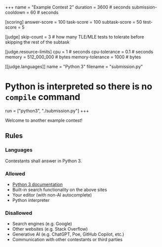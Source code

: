 +++
name = "Example Contest 2"
duration = 3600 # seconds
submission-cooldown = 60 # seconds

[scoring]
answer-score = 100
task-score = 100
subtask-score = 50
test-score = 5

[judge]
skip-count = 3 # how many TLE/MLE tests to tolerate before skipping the rest of the subtask

[judge.resource-limits]
cpu = 1 # seconds
cpu-tolerance = 0.1 # seconds
memory = 512_000_000 # bytes
memory-tolerance = 1000 # bytes

[[judge.languages]]
name = "Python 3"
filename = "submission.py"
# Python is interpreted so there is no `compile` command
run = ["python3", "./submission.py"]
+++

Welcome to another example contest!

## Rules

### Languages

Contestants shall answer in Python 3.

### Allowed

- [Python 3 documentation](https://docs.python.org/3)
- Built-in search functionality on the above sites
- Your editor (with non-AI autocomplete)
- Python interpreter

### Disallowed

- Search engines (e.g. Google)
- Other websites (e.g. Stack Overflow)
- Generative AI (e.g. ChatGPT, Poe, GitHub Copilot, etc.)
- Communication with other contestants or third parties
